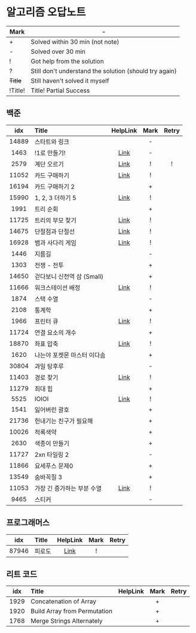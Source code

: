 # 알고리즘 오답노트

| Mark	     | -                                                      |
|-----------|--------------------------------------------------------|
| +	        | Solved within 30 min (not note)                        |
| -         | Solved over 30 min                                     |
| !         | 	Got help from the solution                            |
| ?         | Still don't understand the solution (should try again) |
| ~~Title~~ | 	Still haven't solved it myself                        |
| !Title!   | Title!	Partial Success                                 |

## 백준
|  idx  | Title              |                                                                                                     HelpLink                                                                                                     | Mark | Retry |
|:-----:|:-------------------|:----------------------------------------------------------------------------------------------------------------------------------------------------------------------------------------------------------------:|:----:|:-----:|
| 14889 | 스타트와 링크            |                                                                                                                                                                                                                  |  -   |       |
| 1463  | !1로 만들기!           |                                                                                [Link](https://www.acmicpc.net/board/view/132733)                                                                                 |  -   |       |
| 2579  | 계단 오르기             |               [Link](https://velog.io/@hyuntall/%EB%B0%B1%EC%A4%80-2579%EB%B2%88-%EA%B3%84%EB%8B%A8-%EC%98%A4%EB%A5%B4%EA%B8%B0-%EB%AC%B8%EC%A0%9C-%ED%92%80%EC%9D%B4-%ED%8C%8C%EC%9D%B4%EC%8D%AC)               |  !   |   !   |
| 11052 | 카드 구매하기            |                                                                                    [Link](https://jyeonnyang2.tistory.com/56)                                                                                    |  !   |       |
| 16194 | 카드 구매하기 2          |                                                                                                                                                                                                                  |  +   |       |
| 15990 | 1, 2, 3 더하기 5      |                                                                                    [Link](https://jdselectron.tistory.com/71)                                                                                    |  !   |       |
| 1991  | 트리 순회              |                                                                                                                                                                                                                  |  +   |       |
| 11725 | 트리의 부모 찾기          |                                   [Link](https://pottatt0.tistory.com/entry/%EB%B0%B1%EC%A4%80-11725-python-%ED%8A%B8%EB%A6%AC%EC%9D%98-%EB%B6%80%EB%AA%A8-%EC%B0%BE%EA%B8%B0)                                   |  !   |       |
| 14675 | 단절점과 단절선           |                                [Link](https://littlesam95.tistory.com/entry/BOJGold-5-%EB%B0%B1%EC%A4%80-14675-%EB%8B%A8%EC%A0%88%EC%A0%90%EA%B3%BC-%EB%8B%A8%EC%A0%88%EC%84%A0C)                                |  !   |       |
| 16928 | 뱀과 사다리 게임          |                                                                                    [Link](https://data-flower.tistory.com/82)                                                                                    |  !   |       |
| 1446  | 지름길                |                                                                                                                                                                                                                  |  -   |       |
| 1303  | 전쟁 - 전투            |                                                                                                                                                                                                                  |  +   |       |
| 14650 | 걷다보니 신천역 삼 (Small) |                                                                                                                                                                                                                  |  +   |       |
| 11666 | 워크스테이션 배정          |                                          [Link](https://youngmon.tistory.com/entry/BOJ-11666-%EC%9B%8C%ED%81%AC%EC%8A%A4%ED%85%8C%EC%9D%B4%EC%85%98-%EB%B0%B0%EC%A0%95)                                          |  !   |       |
| 1874  | 스택 수열              |                                                                                                                                                                                                                  |  -   |       |
| 2108  | 통계학                |                                                                                                                                                                                                                  |  +   |       |
| 1966  | 프린터 큐              |                                                                                      [Link](https://116116.tistory.com/36)                                                                                       |  !   |       |
| 11724 | 연결 요소의 개수          |                                                                                                                                                                                                                  |  +   |       |
| 18870 | 좌표 압축              |                                             [Link](https://velog.io/@zinu/%EB%B0%B1%EC%A4%80-18870-%EC%A2%8C%ED%91%9C-%EC%95%95%EC%B6%95%ED%8C%8C%EC%9D%B4%EC%8D%AC)                                             |  !   |       |
| 1620  | 나는야 포켓몬 마스터 이다솜    |                                                                                                                                                                                                                  |  +   |       |
| 30804 | 과일 탕후루             |                                                                                                                                                                                                                  |  -   |       |
| 11403 | 경로 찾기              |                                                                                   [Link](https://whitehairhan.tistory.com/333)                                                                                   |  !   |       |
| 11279 | 최대 힙               |                                                                                                                                                                                                                  |  +   |       |
| 5525  | IOIOI              |                                                                                    [Link](https://black-hair.tistory.com/135)                                                                                    |  !   |       |
| 1541  | 잃어버린 괄호            |                                                                                                                                                                                                                  |  +   |       |
| 21736 | 헌내기는 친구가 필요해       |                                                                                                                                                                                                                  |  +   |       |
| 10026 | 적록색약               |                                                                                                                                                                                                                  |  +   |       |
| 2630  | 색종이 만들기            |                                                                                                                                                                                                                  |  +   |       |
| 11727 | 2xn 타일링 2          |                                                                                                                                                                                                                  |  -   |       |
| 11866 | 요세푸스 문제0           |                                                                                                                                                                                                                  |  +   |       |
| 13549 | 숨바꼭질 3             |                                                                                                                                                                                                                  |  +   |       |
| 11053 | 가장 긴 증가하는 부분 수열    | [Link](https://thingjin.tistory.com/entry/%EB%B0%B1%EC%A4%80-11053%EB%B2%88-%EA%B0%80%EC%9E%A5-%EA%B8%B4-%EC%A6%9D%EA%B0%80%ED%95%98%EB%8A%94-%EB%B6%80%EB%B6%84-%EC%88%98%EC%97%B4-%ED%8C%8C%EC%9D%B4%EC%8D%AC) |  !   |       |
| 9465  | 스티커                |                                                                                                                                                                                                                  |  -   |       |
## 프로그래머스
|  idx  | Title |                         HelpLink                         | Mark | Retry |
|:-----:|:------|:--------------------------------------------------------:|:----:|:-----:|
| 87946 | 피로도   | [Link](https://school.programmers.co.kr/questions/47400) |  !   |       |

## 리트 코드
| idx  | Title                        | HelpLink | Mark | Retry |
|:----:|:-----------------------------|:--------:|:----:|:-----:|
| 1929 | Concatenation of Array       |          |  +   |       | 
| 1920 | Build Array from Permutation |          |  +   |       |
| 1768 | Merge Strings Alternately    |          |  +   |       |